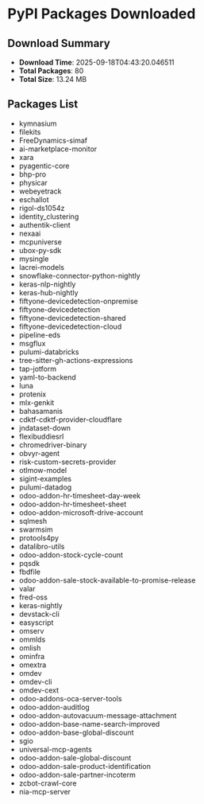 # PyPI Packages Downloaded

## Download Summary
- **Download Time**: 2025-09-18T04:43:20.046511
- **Total Packages**: 80
- **Total Size**: 13.24 MB

## Packages List
- kymnasium
- filekits
- FreeDynamics-simaf
- ai-marketplace-monitor
- xara
- pyagentic-core
- bhp-pro
- physicar
- webeyetrack
- eschallot
- rigol-ds1054z
- identity_clustering
- authentik-client
- nexaai
- mcpuniverse
- ubox-py-sdk
- mysingle
- lacrei-models
- snowflake-connector-python-nightly
- keras-nlp-nightly
- keras-hub-nightly
- fiftyone-devicedetection-onpremise
- fiftyone-devicedetection
- fiftyone-devicedetection-shared
- fiftyone-devicedetection-cloud
- pipeline-eds
- msgflux
- pulumi-databricks
- tree-sitter-gh-actions-expressions
- tap-jotform
- yaml-to-backend
- luna
- protenix
- mlx-genkit
- bahasamanis
- cdktf-cdktf-provider-cloudflare
- jndataset-down
- flexibuddiesrl
- chromedriver-binary
- obvyr-agent
- risk-custom-secrets-provider
- otlmow-model
- sigint-examples
- pulumi-datadog
- odoo-addon-hr-timesheet-day-week
- odoo-addon-hr-timesheet-sheet
- odoo-addon-microsoft-drive-account
- sqlmesh
- swarmsim
- protools4py
- datalibro-utils
- odoo-addon-stock-cycle-count
- pqsdk
- fbdfile
- odoo-addon-sale-stock-available-to-promise-release
- valar
- fred-oss
- keras-nightly
- devstack-cli
- easyscript
- omserv
- ommlds
- omlish
- ominfra
- omextra
- omdev
- omdev-cli
- omdev-cext
- odoo-addons-oca-server-tools
- odoo-addon-auditlog
- odoo-addon-autovacuum-message-attachment
- odoo-addon-base-name-search-improved
- odoo-addon-base-global-discount
- sgio
- universal-mcp-agents
- odoo-addon-sale-global-discount
- odoo-addon-sale-product-identification
- odoo-addon-sale-partner-incoterm
- zcbot-crawl-core
- nia-mcp-server
